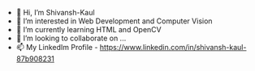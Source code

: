 - 👋 Hi, I’m Shivansh-Kaul
- 👀 I’m interested in Web Development and Computer Vision
- 🌱 I’m currently learning HTML and OpenCV
- 💞️ I’m looking to collaborate on ...
- 📫 My LinkedIm Profile - https://www.linkedin.com/in/shivansh-kaul-87b908231

<!---
Shivansh-Kaul19/Shivansh-Kaul19 is a ✨ special ✨ repository because its `README.md` (this file) appears on your GitHub profile.
You can click the Preview link to take a look at your changes.
--->
